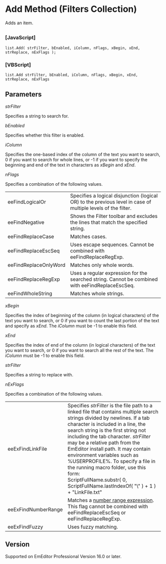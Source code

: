 # Add Method (Filters Collection)

Adds an item.

## 

### \[JavaScript\]

```
list.Add( strFilter, bEnabled, iColumn, nFlags, xBegin, xEnd, strReplace, nExFlags );
```

### \[VBScript\]

```
list.Add strFilter, bEnabled, iColumn, nFlags, xBegin, xEnd, strReplace, nExFlags
```

## Parameters

_strFilter_

Specifies a string to search for.

_bEnabled_

Specifies whether this filter is enabled.

_iColumn_

Specifies the one-based index of the column of the text you want to search, 0 if you want to search for whole lines, or -1 if you want to specify the beginning and end of the text in characters as _xBegin_ and _xEnd_.

_nFlags_

Specifies a combination of the following values.

|     |     |
| --- | --- |
| eeFindLogicalOr | Specifies a logical disjunction (logical OR) to the previous level in case of multiple levels of the filter. |
| eeFindNegative | Shows the Filter toolbar and excludes the lines that match the specified string. |
| eeFindReplaceCase | Matches cases. |
| eeFindReplaceEscSeq | Uses escape sequences. Cannot be combined with eeFindReplaceRegExp. |
| eeFindReplaceOnlyWord | Matches only whole words. |
| eeFindReplaceRegExp | Uses a regular expression for the searched string. Cannot be combined <br> with eeFindReplaceEscSeq. |
| eeFindWholeString | Matches whole strings. |

_xBegin_

Specifies the index of beginning of the column (in logical characters) of the text you want to search, or 0 if you want to
count the last portion of the text and specify as _xEnd_. The _iColumn_ must be -1 to enable this field.

_xEnd_

Specifies the index of end of the column (in logical characters) of the text you want to search, or 0 if you want to search
all the rest of the text. The _iColumn_ must be -1 to enable this field.

_strFilter_

Specifies a string to replace with.

_nExFlags_

Specifies a combination of the following values.

|     |     |
| --- | --- |
| eeExFindLinkFile | Specifies _strFilter_ is the file path to a linked file that contains multiple search strings divided by newlines. If a tab character is included in a line, the search string is the first string not including the tab character. _strFilter_ may be a relative path from the EmEditor install path. It may contain environment variables such as %USERPROFILE%. To specify a file in the running macro folder, use this form:<br>ScriptFullName.substr( 0, ScriptFullName.lastIndexOf( "\\\" ) + 1 ) + "LinkFile.txt" |
| eeExFindNumberRange | Matches a [number range expression](../../howto/search/number_range_syntax). This flag cannot be combined with eeFindReplaceEscSeq or eeFindReplaceRegExp. |
| eeExFindFuzzy | Uses fuzzy matching. |

## Version

Supported on EmEditor Professional Version 16.0 or later.
